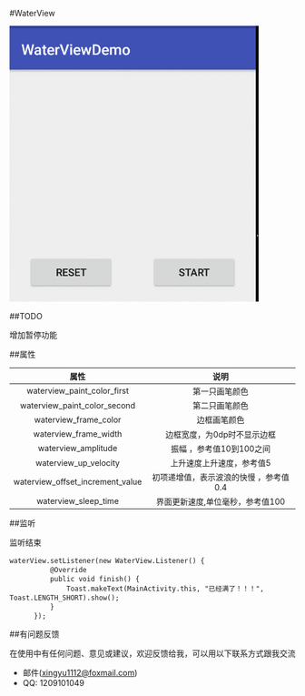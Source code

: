 #WaterView

![image](https://github.com/LongMaoC/WaterView/blob/master/gif/waterview.gif)

##TODO

增加暂停功能

##属性

| 属性                    | 说明                            |
| :-----------------------: |:-------------------------------:|
| waterview_paint_color_first   |  第一只画笔颜色    |
| waterview_paint_color_second   | 第二只画笔颜色 |
| waterview_frame_color   | 边框画笔颜色 |
| waterview_frame_width   | 边框宽度，为0dp时不显示边框 |
| waterview_amplitude     | 振幅 ，参考值10到100之间        |
| waterview_up_velocity   | 上升速度上升速度，参考值5     |
| waterview_offset_increment_value   | 初项递增值，表示波浪的快慢 ，参考值0.4    |
| waterview_sleep_time   | 界面更新速度,单位毫秒，参考值100     |

##监听

监听结束
```
waterView.setListener(new WaterView.Listener() {
          @Override
          public void finish() {
              Toast.makeText(MainActivity.this, "已经满了！！！", Toast.LENGTH_SHORT).show();
          }
      });
```

##有问题反馈

在使用中有任何问题、意见或建议，欢迎反馈给我，可以用以下联系方式跟我交流

* 邮件(xingyu1112@foxmail.com)
* QQ: 1209101049



 
 

